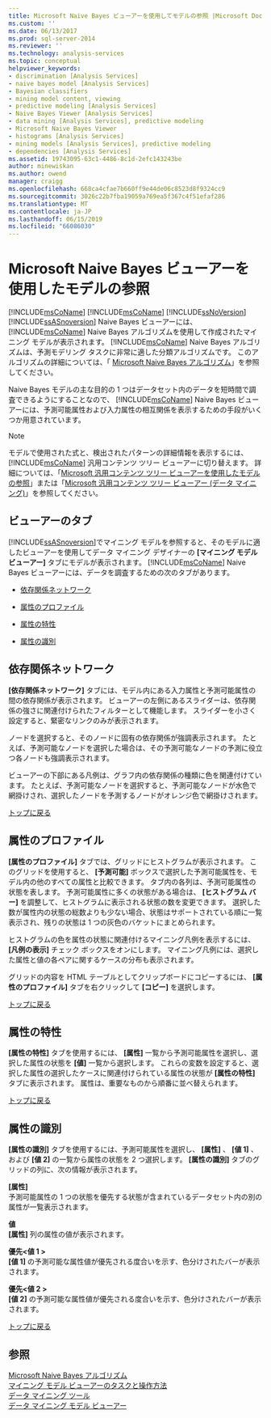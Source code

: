 ```yaml
---
title: Microsoft Naive Bayes ビューアーを使用してモデルの参照 |Microsoft Docs
ms.custom: ''
ms.date: 06/13/2017
ms.prod: sql-server-2014
ms.reviewer: ''
ms.technology: analysis-services
ms.topic: conceptual
helpviewer_keywords:
- discrimination [Analysis Services]
- naive bayes model [Analysis Services]
- Bayesian classifiers
- mining model content, viewing
- predictive modeling [Analysis Services]
- Naive Bayes Viewer [Analysis Services]
- data mining [Analysis Services], predictive modeling
- Microsoft Naive Bayes Viewer
- histograms [Analysis Services]
- mining models [Analysis Services], predictive modeling
- dependencies [Analysis Services]
ms.assetid: 19743095-63c1-4486-8c1d-2efc143243be
author: minewiskan
ms.author: owend
manager: craigg
ms.openlocfilehash: 668ca4cfae7b660ff9e44de06c8523d8f9324cc9
ms.sourcegitcommit: 3026c22b7fba19059a769ea5f367c4f51efaf286
ms.translationtype: MT
ms.contentlocale: ja-JP
ms.lasthandoff: 06/15/2019
ms.locfileid: "66086030"
---
```

# <a name="browse-a-model-using-the-microsoft-naive-bayes-viewer"></a>Microsoft Naive Bayes ビューアーを使用したモデルの参照
  [!INCLUDE[msCoName](../../includes/msconame-md.md)]  [!INCLUDE[msCoName](../../includes/msconame-md.md)] [!INCLUDE[ssNoVersion](../../includes/ssnoversion-md.md)] [!INCLUDE[ssASnoversion](../../includes/ssasnoversion-md.md)] Naive Bayes ビューアーには、 [!INCLUDE[msCoName](../../includes/msconame-md.md)] Naive Bayes アルゴリズムを使用して作成されたマイニング モデルが表示されます。 [!INCLUDE[msCoName](../../includes/msconame-md.md)] Naive Bayes アルゴリズムは、予測モデリング タスクに非常に適した分類アルゴリズムです。 このアルゴリズムの詳細については、「 [Microsoft Naive Bayes アルゴリズム](microsoft-naive-bayes-algorithm.md)」を参照してください。  
  
 Naive Bayes モデルの主な目的の 1 つはデータセット内のデータを短時間で調査できるようにすることなので、 [!INCLUDE[msCoName](../../includes/msconame-md.md)] Naive Bayes ビューアーには、予測可能属性および入力属性の相互関係を表示するための手段がいくつか用意されています。  
  
> [!NOTE]  
>  モデルで使用された式と、検出されたパターンの詳細情報を表示するには、[!INCLUDE[msCoName](../../includes/msconame-md.md)] 汎用コンテンツ ツリー ビューアーに切り替えます。 詳細については、「[Microsoft 汎用コンテンツ ツリー ビューアーを使用したモデルの参照](browse-a-model-using-the-microsoft-generic-content-tree-viewer.md)」または「[Microsoft 汎用コンテンツ ツリー ビューアー (データ マイニング)](../microsoft-generic-content-tree-viewer-data-mining.md)」を参照してください。  
  
##  <a name="BKMK_ViewerTabs"></a> ビューアーのタブ  
 [!INCLUDE[ssASnoversion](../../includes/ssasnoversion-md.md)]でマイニング モデルを参照すると、そのモデルに適したビューアーを使用してデータ マイニング デザイナーの **[マイニング モデル ビューアー]** タブにモデルが表示されます。 [!INCLUDE[msCoName](../../includes/msconame-md.md)] Naive Bayes ビューアーには、データを調査するための次のタブがあります。  
  
-   [依存関係ネットワーク](#BKMK_Dependency)  
  
-   [属性のプロファイル](#BKMK_Profiles)  
  
-   [属性の特性](#BKMK_Characteristics)  
  
-   [属性の識別](#BKMK_Discrimination)  
  
##  <a name="BKMK_Dependency"></a> 依存関係ネットワーク  
 **[依存関係ネットワーク]** タブには、モデル内にある入力属性と予測可能属性の間の依存関係が表示されます。 ビューアーの左側にあるスライダーは、依存関係の強さに関連付けられたフィルターとして機能します。 スライダーを小さく設定すると、緊密なリンクのみが表示されます。  
  
 ノードを選択すると、そのノードに固有の依存関係が強調表示されます。 たとえば、予測可能なノードを選択した場合は、その予測可能なノードの予測に役立つ各ノードも強調表示されます。  
  
 ビューアーの下部にある凡例は、グラフ内の依存関係の種類に色を関連付けています。 たとえば、予測可能なノードを選択すると、予測可能なノードが水色で網掛けされ、選択したノードを予測するノードがオレンジ色で網掛けされます。  
  
 [トップに戻る](#BKMK_ViewerTabs)  
  
##  <a name="BKMK_Profiles"></a> 属性のプロファイル  
 **[属性のプロファイル]** タブでは、グリッドにヒストグラムが表示されます。 このグリッドを使用すると、 **[予測可能]** ボックスで選択した予測可能属性を、モデル内の他のすべての属性と比較できます。 タブ内の各列は、予測可能属性の状態を表します。 予測可能属性に多くの状態がある場合は、 **[ヒストグラム バー]** を調整して、ヒストグラムに表示される状態の数を変更できます。 選択した数が属性内の状態の総数よりも少ない場合、状態はサポートされている順に一覧表示され、残りの状態は 1 つの灰色のバケットにまとめられます。  
  
 ヒストグラムの色を属性の状態に関連付けるマイニング凡例を表示するには、 **[凡例の表示]** チェック ボックスをオンにします。 マイニング凡例には、選択した属性と値の各ペアに関するケースの分布も表示されます。  
  
 グリッドの内容を HTML テーブルとしてクリップボードにコピーするには、 **[属性のプロファイル]** タブを右クリックして **[コピー]** を選択します。  
  
 [トップに戻る](#BKMK_ViewerTabs)  
  
##  <a name="BKMK_Characteristics"></a> 属性の特性  
 **[属性の特性]** タブを使用するには、 **[属性]** 一覧から予測可能属性を選択し、選択した属性の状態を **[値]** 一覧から選択します。 これらの変数を設定すると、選択した属性の選択したケースに関連付けられている属性の状態が **[属性の特性]** タブに表示されます。 属性は、重要なものから順番に並べ替えられます。  
  
 [トップに戻る](#BKMK_ViewerTabs)  
  
##  <a name="BKMK_Discrimination"></a> 属性の識別  
 **[属性の識別]** タブを使用するには、予測可能属性を選択し、 **[属性]** 、 **[値 1]** 、および **[値 2]** の一覧から属性の状態を 2 つ選択します。 **[属性の識別]** タブのグリッドの列に、次の情報が表示されます。  
  
 **[属性]**  
 予測可能属性の 1 つの状態を優先する状態が含まれているデータセット内の別の属性が一覧表示されます。  
  
 **値**  
 **[属性]** 列の属性の値が表示されます。  
  
 **優先\<値 1 >**  
 **[値 1]** の予測可能な属性値が優先される度合いを示す、色分けされたバーが表示されます。  
  
 **優先\<値 2 >**  
 **[値 2]** の予測可能な属性値が優先される度合いを示す、色分けされたバーが表示されます。  
  
 [トップに戻る](#BKMK_ViewerTabs)  
  
## <a name="see-also"></a>参照  
 [Microsoft Naive Bayes アルゴリズム](microsoft-naive-bayes-algorithm.md)   
 [マイニング モデル ビューアーのタスクと操作方法](mining-model-viewer-tasks-and-how-tos.md)   
 [データ マイニング ツール](data-mining-tools.md)   
 [データ マイニング モデル ビューアー](data-mining-model-viewers.md)  
  
  
